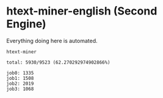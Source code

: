 # htext-miner-english (Second Engine)

Everything doing here is automated.

```
htext-miner

total: 5930/9523 (62.270292974902866%)

job0: 1335
job1: 1508
job2: 2019
job3: 1068
```